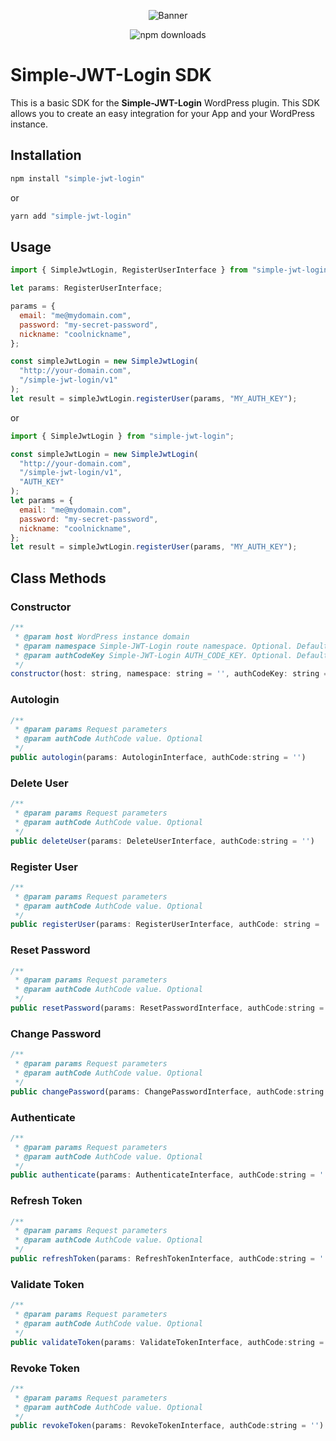 <p align="center">
    <img src="https://ps.w.org/simple-jwt-login/assets/banner-772x250.png?rev=2106097" alt="Banner"/>
</p>
<p align="center">
   <img src="https://img.shields.io/npm/dt/simple-jwt-login" alt="npm downloads" />
</p>

# Simple-JWT-Login SDK

This is a basic SDK for the **Simple-JWT-Login** WordPress plugin. This SDK allows you to create an easy integration for your App and your WordPress instance.

## Installation

```bash
npm install "simple-jwt-login"
```

or

```bash
yarn add "simple-jwt-login"
```

## Usage

```js
import { SimpleJwtLogin, RegisterUserInterface } from "simple-jwt-login";

let params: RegisterUserInterface;

params = {
  email: "me@mydomain.com",
  password: "my-secret-password",
  nickname: "coolnickname",
};

const simpleJwtLogin = new SimpleJwtLogin(
  "http://your-domain.com",
  "/simple-jwt-login/v1"
);
let result = simpleJwtLogin.registerUser(params, "MY_AUTH_KEY");
```

or

```js
import { SimpleJwtLogin } from "simple-jwt-login";

const simpleJwtLogin = new SimpleJwtLogin(
  "http://your-domain.com",
  "/simple-jwt-login/v1",
  "AUTH_KEY"
);
let params = {
  email: "me@mydomain.com",
  password: "my-secret-password",
  nickname: "coolnickname",
};
let result = simpleJwtLogin.registerUser(params, "MY_AUTH_KEY");
```

## Class Methods

### Constructor

```js
/**
 * @param host WordPress instance domain
 * @param namespace Simple-JWT-Login route namespace. Optional. Default to /simple-jwt-login/v1
 * @param authCodeKey Simple-JWT-Login AUTH_CODE_KEY. Optional. Default to AUTH_KEY
 */
constructor(host: string, namespace: string = '', authCodeKey: string = '')
```

### Autologin

```js
/**
 * @param params Request parameters
 * @param authCode AuthCode value. Optional
 */
public autologin(params: AutologinInterface, authCode:string = '')
```

### Delete User

```js
/**
 * @param params Request parameters
 * @param authCode AuthCode value. Optional
 */
public deleteUser(params: DeleteUserInterface, authCode:string = '')
```

### Register User

```js
/**
 * @param params Request parameters
 * @param authCode AuthCode value. Optional
 */
public registerUser(params: RegisterUserInterface, authCode: string = '')
```

### Reset Password

```js
/**
 * @param params Request parameters
 * @param authCode AuthCode value. Optional
 */
public resetPassword(params: ResetPasswordInterface, authCode:string = '')
```

### Change Password

```js
/**
 * @param params Request parameters
 * @param authCode AuthCode value. Optional
 */
public changePassword(params: ChangePasswordInterface, authCode:string = '')
```

### Authenticate

```js
/**
 * @param params Request parameters
 * @param authCode AuthCode value. Optional
 */
public authenticate(params: AuthenticateInterface, authCode:string = '')
```

### Refresh Token

```js
/**
 * @param params Request parameters
 * @param authCode AuthCode value. Optional
 */
public refreshToken(params: RefreshTokenInterface, authCode:string = '')
```

### Validate Token

```js
/**
 * @param params Request parameters
 * @param authCode AuthCode value. Optional
 */
public validateToken(params: ValidateTokenInterface, authCode:string = '')
```

### Revoke Token

```js
/**
 * @param params Request parameters
 * @param authCode AuthCode value. Optional
 */
public revokeToken(params: RevokeTokenInterface, authCode:string = '')
```

